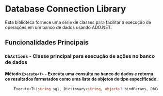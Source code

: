 # Database Connection Library

Esta biblioteca fornece uma série de classes para facilitar a execução de operações em um banco de dados usando ADO.NET.

## Funcionalidades Principais

### `DbActions` - Classe principal para execução de ações no banco de dados

#### Método `Execute<T>` - Executa uma consulta no banco de dados e retorna os resultados formatados como uma lista de objetos do tipo especificado.

```csharp
    Execute<T>(string sql, Dictionary<string, object>? bindParams, DbConnection connection);
```

